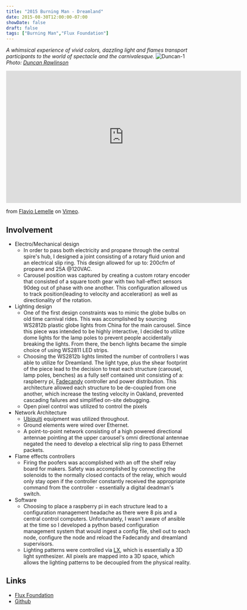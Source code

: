 ```yaml
---
title: "2015 Burning Man - Dreamland"
date: 2015-08-30T12:00:00-07:00
showDate: false
draft: false
tags: ["Burning Man","Flux Foundation"]
---
```

*A whimsical experience of vivid colors, dazzling light and flames transport participants to the world of spectacle and the carnivalesque.*
![Duncan-1](../images/dreamland_1_duncan_co.jpg)
*Photo: [Duncan Rawlinson](https://duncan.co/)* 

<iframe src="https://player.vimeo.com/video/141555457" width="640" height="360" frameborder="0" webkitallowfullscreen mozallowfullscreen allowfullscreen></iframe>
<p>from <a href="https://vimeo.com/user4361503">Flavio Lemelle</a> on <a href="https://vimeo.com">Vimeo</a>.</p>

## Involvement
- Electro/Mechanical design
  - In order to pass both electricity and propane through the central spire's hub, I designed a joint consisting of a rotary fluid union and an electrical slip ring. This design allowed for up to: 200cfm of propane and 25A @120VAC.
  - Carousel position was captured by creating a custom rotary encoder that consisted of a square tooth gear with two hall-effect sensors 90deg out of phase with one another. This configuration allowed us to track position(leading to velocity and acceleration) as well as directionality of the rotation.
- Lighting design
  - One of the first design constraints was to mimic the globe bulbs on old time carnival rides. This was accomplished by sourcing WS2812b plastic globe lights from China for the main carousel. Since this piece was intended to be highly interactive, I decided to utilize dome lights for the lamp poles to prevent people accidentally breaking the lights. From there, the bench lights became the simple choice of using WS2811 LED strips.
  - Choosing the WS2812b lights limited the number of controllers I was able to utilize for Dreamland. The light type, plus the shear footprint of the piece lead to the decision to treat each structure (carousel, lamp poles, benches) as a fully self contained unit consisting of a: raspberry pi, [Fadecandy](http://www.misc.name/fadecandy/) controller and power distribution. This architecture allowed each structure to be de-coupled from one another, which increase the testing velocity in Oakland, prevented cascading failures and simplified on-site debugging.
  - Open pixel control was utilized to control the pixels
- Network Architecture
  - [Ubiquiti](https://www.ubnt.com/) equipment was utilized throughout.
  - Ground elements were wired over Ethernet.
  - A point-to-point network consisting of a high powered directional antennae pointing at the upper carousel's omni directional antennae negated the need to develop a electrical slip ring to pass Ethernet packets.
- Flame effects controllers
  - Firing the poofers was accomplished with an off the shelf relay board for makers. Safety was accomplished by connecting the solenoids to the normally closed contacts of the relay, which would only stay open if the controller constantly received the appropriate command from the controller - essentially a digital deadman's switch.
- Software
  - Choosing to place a raspberry pi in each structure lead to a configuration management headache as there were 8 pis and a central control computers. Unfortunately, I wasn't aware of ansible at the time so I developed a python based configuration management system that would ingest a config file, shell out to each node, configure the node and reload the Fadecandy and dreamland supervisors.
  - Lighting patterns were controlled via [LX](https://github.com/heronarts/LX), which is essentially a 3D light synthesizer. All pixels are mapped into a 3D space, which allows the lighting patterns to be decoupled from the physical reality.

## Links
- [Flux Foundation](http://www.fluxfoundation.org/dreamland/)
- [Github](https://github.com/Dreamland2015/Dreamland)